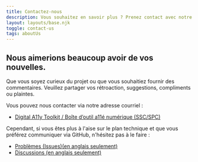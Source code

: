 ```yaml
---
title: Contactez-nous
description: Vous souhaitez en savoir plus ? Prenez contact avec notre équipe.
layout: layouts/base.njk
toggle: contact-us
tags: aboutUs
---
```


## Nous aimerions beaucoup avoir de vos nouvelles.

Que vous soyez curieux du projet ou que vous souhaitiez fournir des commentaires. Veuillez partager vos rétroaction, suggestions, compliments ou plaintes.

Vous pouvez nous contacter via notre adresse courriel :

- [<span lang="en">Digital A11y Toolkit</span> / Boîte d’outil a11é numérique (SSC/SPC)](mailto:digitala11ytoolkit-boitedoutila11enumerique@ssc-spc.gc.ca)

Cependant, si vous êtes plus à l'aise sur le plan technique et que vous préférez communiquer via GitHub, n'hésitez pas à le faire :

- [Problèmes (Issues)(en anglais seulement)](https://github.com/gc-da11yn/gc-da11yn.github.io/issues/)
- [Discussions (en anglais seulement)](https://github.com/gc-da11yn/gc-da11yn.github.io/discussions)
